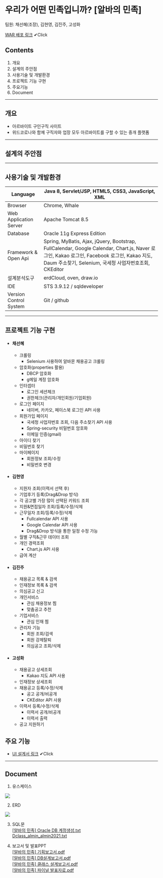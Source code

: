 # 우리가 어떤 민족입니까? [알바의 민족]
팀원: 채선혜(조장), 김현영, 김진주, 고성화

[WAR 배포 링크](http://112.221.156.36:8090/almin) ✔Click

## Contents 
1. 개요
2. 설계의 주안점
3. 사용기술 및 개발환경
4. 프로젝트 기능 구현
5. 주요기능
6. Document
***
## 개요
* 아르바이트 구인구직 사이트 
* 위드코로나와 함께 구직자와 업장 모두 아르바이트를 구할 수 있는 중개 플랫폼
***
## 설계의 주안점
***
## 사용기술 및 개발환경

Language | Java 8, Servlet/JSP, HTML5, CSS3, JavaScript, XML 
------------ | ------------- 
Browser | Chrome, Whale 
Web Application Server | Apache Tomcat 8.5
Database|Oracle 11g Express Edition
Framework & Open Api|Spring, MyBatis, Ajax, jQuery, Bootstrap, FullCalendar, Google Calendar, Chart.js, Naver 로그인, Kakao 로그인, Facebook 로그인, Kakao 지도, Daum 주소찾기, Selenium, 국세청 사업자번호조회, CKEditor
설계분석도구|erdCloud, oven, draw.io
IDE|STS 3.9.12 / sqldeveloper
Version Control System|Git / github
***
## 프로젝트 기능 구현

* #### 채선혜
  *  크롤링
      * Selenium 사용하여 알바몬 채용공고 크롤링 
  * 암호화(properties 활용)
     * DBCP 암호화
     * g메일 계정 암호화
  * 인터셉터
    * 로그인 세션체크
    * 권한체크(관리자/개인회원/기업회원) 
  * 로그인 페이지
    * 네이버, 카카오, 페이스북 로그인 API 사용
  * 회원가입 페이지
    * 국세청 사업자번호 조회, 다음 주소찾기 API 사용
    * Spring-security 비밀번호 암호화
    * 이메일 인증(gmail)
  * 아이디 찾기
  * 비밀번호 찾기
  * 마이페이지
    * 회원정보 조회/수정
    * 비밀번호 변경
* #### 김현영
  * 지원자 조회(이력서 선택 후)
  * 기업후기 등록(Drag&Drop 방식)
  * 각 공고별 가장 많이 선택된 키워드 조회
  * 지원&면접일자 조회/등록/수정/삭제
  * 근무일자 조회/등록/수정/삭제
     * Fullcalendar API 사용
     * Google Calendar API 사용
     * Drag&Drop 방식을 통한 일정 수정 가능
  * 월별 구직&근무 데이터 조회
  * 개인 경력조회
     * Chart.js API 사용
  * 급여 계산
* #### 김진주
  * 채용공고 목록 & 검색
  * 인재정보 목록 & 검색
  * 의심공고 신고
  * 개인서비스
    * 관심 채용정보 찜
    * 맞춤공고 추천
  * 기업서비스
    * 관심 인재 찜
  * 관리자 기능
    * 회원 조회/검색
    * 회원 강제탈퇴
    * 의심공고 조회/삭제
*  #### 고성화
    *  채용공고 상세조회
        * Kakao 지도 API 사용  
    *  인재정보 상세조회
    *  채용공고 등록/수정/삭제
        * 공고 공개/비공개  
        * CKEditor API 사용  
    *  이력서 등록/수정/삭제
       * 이력서 공개/비공개  
       * 이력서 출력
    *  공고 지원하기
## 주요 기능
* [UI 설계서 링크](https://xd.adobe.com/view/186c059a-7392-4abf-a66d-e19bbca9ee3b-4d3f/) ✔Click
***
## Document
1. 유스케이스
<img src="https://user-images.githubusercontent.com/89828294/147045092-4e5bef5f-b9e0-4e48-86c2-a42d8f2e41eb.png">

2. ERD
<img src="https://user-images.githubusercontent.com/89828294/147045496-4f8b6c82-3aa0-440f-96e2-7b5ae9a02559.png">

3. SQL문  
[[알바의 민족] Oracle DB 계정생성.txt](https://github.com/Seonhea/AlMin/files/7760540/Oracle.DB.txt)  
[Dclass_almin_almin2021.txt](https://github.com/Seonhea/AlMin/files/7760493/Dclass_almin_almin2021.txt)

4. 보고서 및 발표PPT  
[[알바의 민족] 기획보고서.pdf](https://github.com/Seonhea/AlMin/files/7760484/default.pdf)  
[[알바의 민족] DB설계보고서.pdf](https://github.com/Seonhea/AlMin/files/7760485/DB.pdf)  
[[알바의 민족] 클래스 설계보고서.pdf](https://github.com/Seonhea/AlMin/files/7760486/default.pdf)  
[[알바의 민족] 파이널 발표자료.pdf](https://github.com/Seonhea/AlMin/files/7760479/default.pdf)



